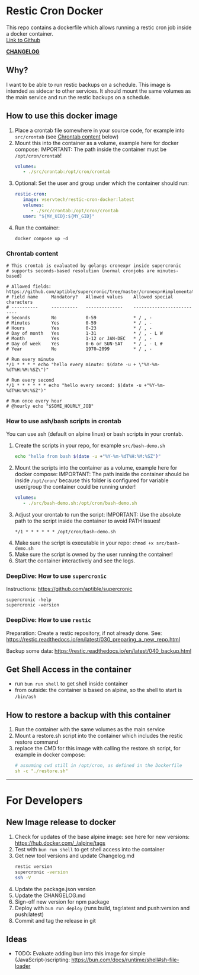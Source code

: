 # Restic Cron Docker

This repo contains a dockerfile which allows running a restic cron job inside a
docker container.\
[Link to Github](https://github.com/vservtech/restic-cron-docker)

**[CHANGELOG](https://github.com/vservtech/restic-cron-docker/blob/main/CHANGELOG.md)**

## Why?

I want to be able to run restic backups on a schedule. This image is intended as
sidecar to other services. It should mount the same volumes as the main service
and run the restic backups on a schedule.

## How to use this docker image

1. Place a crontab file somewhere in your source code, for example into
   `src/crontab` (see [Chrontab content](#chrontab-content) below)
2. Mount this into the container as a volume, example here for docker compose:
   IMPORTANT: The path inside the container must be `/opt/cron/crontab`!
   ```yaml
   volumes:
      - ./src/crontab:/opt/cron/crontab
   ```
3. Optional: Set the user and group under which the container should run:
   ```yaml
   restic-cron:
      image: vservtech/restic-cron-docker:latest
      volumes:
         - ./src/crontab:/opt/cron/crontab
      user: "${MY_UID}:${MY_GID}"
   ```
4. Run the container:
   ```shell
   docker compose up -d
   ```

### Chrontab content

```
# This crontab is evaluated by golangs cronexpr inside supercronic
# supports seconds-based resolution (normal cronjobs are minutes-based)

# Allowed fields: https://github.com/aptible/supercronic/tree/master/cronexpr#implementation
# Field name     Mandatory?   Allowed values    Allowed special characters
# ----------     ----------   --------------    --------------------------
# Seconds        No           0-59              * / , -
# Minutes        Yes          0-59              * / , -
# Hours          Yes          0-23              * / , -
# Day of month   Yes          1-31              * / , - L W
# Month          Yes          1-12 or JAN-DEC   * / , -
# Day of week    Yes          0-6 or SUN-SAT    * / , - L #
# Year           No           1970–2099         * / , -

# Run every minute
*/1 * * * * echo "hello every minute: $(date -u + \"%Y-%m-%dT%H:%M:%SZ\")"

# Run every second
*/1 * * * * * * echo "hello every second: $(date -u +"%Y-%m-%dT%H:%M:%SZ")"

# Run once every hour
# @hourly echo "$SOME_HOURLY_JOB"
```

### How to use ash/bash scripts in crontab

You can use ash (default on alpine linux) or bash scripts in your crontab.

1. Create the scripts in your repo, for example `src/bash-demo.sh`
   ```bash
   echo "hello from bash $(date -u +"%Y-%m-%dT%H:%M:%SZ")"
   ```
2. Mount the scripts into the container as a volume, example here for docker
   compose: IMPORTANT: The path inside the container should be inside
   `/opt/cron/` because this folder is configured for variable user/group the
   container could be running under!
   ```yaml
   volumes:
      - ./src/bash-demo.sh:/opt/cron/bash-demo.sh
   ```
3. Adjust your crontab to run the script: IMPORTANT: Use the absolute path to
   the script inside the container to avoid PATH issues!
   ```
   */1 * * * * * * /opt/cron/bash-demo.sh
   ```
4. Make sure the script is executable in your repo: `chmod +x src/bash-demo.sh`
5. Make sure the script is owned by the user running the container!
6. Start the container interactively and see the logs.

### DeepDive: How to use `supercronic`

Instructions: https://github.com/aptible/supercronic

```shell
supercronic -help
supercronic -version
```

### DeepDive: How to use `restic`

Preparation: Create a restic repository, if not already done. See:
https://restic.readthedocs.io/en/latest/030_preparing_a_new_repo.html

Backup some data: https://restic.readthedocs.io/en/latest/040_backup.html

## Get Shell Access in the container

- run `bun run shell` to get shell inside container
- from outside: the container is based on alpine, so the shell to start is
  `/bin/ash`

## How to restore a backup with this container

1. Run the container with the same volumes as the main service
2. Mount a restore.sh script into the container which includes the restic
   restore command
3. replace the CMD for this image with calling the restore.sh script, for
   example in docker compose:
   ```yaml
   # assuming cwd still in /opt/cron, as defined in the Dockerfile
   sh -c "./restore.sh"
   ```

---

# For Developers

## New Image release to docker

1. Check for updates of the base alpine image: see here for new versions:
   https://hub.docker.com/_/alpine/tags
2. Test with `bun run shell` to get shell access into the container
3. Get new tool versions and update Changelog.md
   ```sh
   restic version
   supercronic -version
   ssh -V
   ```
4. Update the package.json version
5. Update the CHANGELOG.md
6. Sign-off new version for npm package
7. Deploy with `bun run deploy` (runs build, tag:latest and push:version and
   push:latest)
8. Commit and tag the release in git

## Ideas

- TODO: Evaluate adding bun into this image for simple (JavaScript-)scripting:
  https://bun.com/docs/runtime/shell#sh-file-loader
